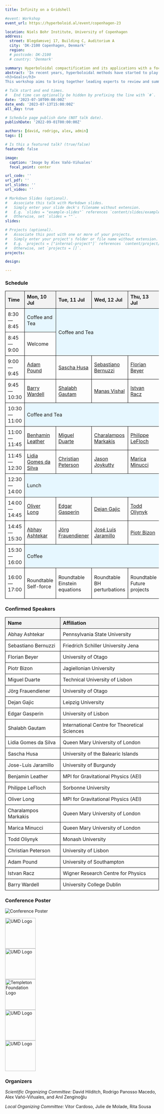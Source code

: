 ```yaml
---
title: Infinity on a Gridshell

#event: Workshop
event_url: https://hyperboloid.al/event/copenhagen-23

location: Niels Bohr Institute, University of Copenhagen
address:
  street: Blegdamsvej 17, Building C, Auditorium A
  city: 'DK-2100 Copenhagen, Denmark'
  region: 
  # postcode: DK-2100
  # country: 'Denmark'

summary: Hyperboloidal compactification and its applications with a focus on Einstein equations.
abstract: 'In recent years, hyperboloidal methods have started to play a critical role in black-hole perturbation theory as they have expanded into diverse applications such as the computation of long-time wave equations, quasi-normal modes, alternative theories of gravity, effective-one-body formalism, and self-force. Extensive progress has been achieved during the past decade, with many developments targeting the generic solution of nonlinear Einstein equations. 
<h3>Goals</h3>
This workshop aims to bring together leading experts to review and summarize the progress in hyperboloidal methods. Our goal is to assess the current state-of-the-art of these methods in a wide range of applications and to foster new collaborations. We will particularly focus on solving the full Einstein equations for astrophysically relevant scenarios.'

# Talk start and end times.
#   End time can optionally be hidden by prefixing the line with `#`.
date: '2023-07-10T09:00:00Z'
date_end: '2023-07-13T15:00:00Z'
all_day: true

# Schedule page publish date (NOT talk date).
publishDate: '2022-09-01T00:00:00Z'

authors: [david, rodrigo, alex, admin]
tags: []

# Is this a featured talk? (true/false)
featured: false

image:  
  caption: 'Image by Alex Vañó-Viñuales'
  focal_point: center

url_code: ''
url_pdf: ''
url_slides: ''
url_video: ''

# Markdown Slides (optional).
#   Associate this talk with Markdown slides.
#   Simply enter your slide deck's filename without extension.
#   E.g. `slides = "example-slides"` references `content/slides/example-slides.md`.
#   Otherwise, set `slides = ""`.
slides:

# Projects (optional).
#   Associate this post with one or more of your projects.
#   Simply enter your project's folder or file name without extension.
#   E.g. `projects = ["internal-project"]` references `content/project/deep-learning/index.md`.
#   Otherwise, set `projects = []`.
projects:

design: 

---
```


### Schedule
  <style>
    table {
      width: 100%;
      border-collapse: collapse;
    }

    th, td {
      border: 1px solid black;
      padding: 8px;
      text-align: left;
    }

    th {
      background-color: #f2f2f2;
    }

    .break {
      background-color: #e6f7ff;
    }
  </style>

  <table>
    <tr>
      <th>Time</th>
      <th>Mon, 10 Jul</th>
      <th>Tue, 11 Jul</th>
      <th>Wed, 12 Jul</th>
      <th>Thu, 13 Jul</th>
    </tr>
    <tr>
      <td>8:30—8:45</td>
      <td class="break">Coffee and Tea</td>
      <td class="break" colspan="3" rowspan="2">Coffee and Tea</td>
    </tr>
    <tr>
      <td>8:45—9:00</td>
      <td>Welcome</td>
    </tr>
    <tr>
      <td>9:00—9:45</td>
      <td><a href="/copenhagen-23-talks#adam-pound">Adam Pound</a></td>
      <td><a href=/copenhagen-23-talks#sascha-husa>Sascha Husa</a></td>
      <td><a href=/copenhagen-23-talks#sebastiano-bernuzzi>Sebastiano Bernuzzi</a></td>
      <td><a href=/copenhagen-23-talks#florian-beyer>Florian Beyer</a></td>
    </tr>
    <tr>
      <td>9:45—10:30</td>
      <td><a href=/copenhagen-23-talks#barry-wardell>Barry Wardell</a></td>
      <td><a href=/copenhagen-23-talks#shalabh-gautam>Shalabh Gautam</a></td>
      <td><a href=/copenhagen-23-talks#manas-vishal>Manas Vishal</a></td>
      <td><a href=/copenhagen-23-talks#istvan-racz>Istvan Racz</a></td>
    </tr>
    <tr>
      <td>10:30—11:00</td>
      <td class="break" colspan="4">Coffee and Tea</td>
    </tr>
    <tr>
      <td>11:00—11:45</td>
      <td><a href=/copenhagen-23-talks#benjamin-leather>Benhamin Leather</a></td>
      <td><a href=/copenhagen-23-talks#miguel-duarte>Miguel Duarte</a></td>
      <td><a href=/copenhagen-23-talks#charalampos-markakis>Charalampos Markakis</a></td>
      <td><a href=/copenhagen-23-talks#philippe-lefloch>Philippe LeFloch</a></td>
    </tr>
    <tr>
      <td>11:45—12:30</td>
      <td><a href=/copenhagen-23-talks#lidia-gomes-da-silva>Lidia Gomes da Silva</a></td>
      <td><a href=/copenhagen-23-talks#christian-peterson>Christian Peterson</a></td>
      <td><a href=/copenhagen-23-talks#jason-joykutty>Jason Joykutty</a></td>
      <td><a href=/copenhagen-23-talks#marica-minucci>Marica Minucci</a></td>
    </tr>
    <tr>
      <td>12:30—14:00</td>
      <td class="break" colspan="4">Lunch</td>
    </tr>
    <tr>
      <td>14:00—14:45</td>
      <td><a href=/copenhagen-23-talks#oliver-long>Oliver Long</a></td>
      <td><a href=/copenhagen-23-talks#edgar-gasperin>Edgar Gasperin</a></td>
      <td><a href=/copenhagen-23-talks#dejan-gajic>Dejan Gajic</a></td>
      <td><a href=/copenhagen-23-talks#todd-oliynyk>Todd Oliynyk</a></td>
    </tr>
    <tr>
      <td>14:45—15:30</td>
      <td><a href=/copenhagen-23-talks#abhay-ashtekar>Abhay Ashtekar</a></td>
      <td><a href=/copenhagen-23-talks#jörg-frauendiener>Jörg Frauendiener</a></td>
      <td><a href=/copenhagen-23-talks#josé-luis-jaramillo>José Luis Jaramillo</a></td>
      <td><a href=/copenhagen-23-talks#piotr-bizon>Piotr Bizon</a></td>
    </tr>
    <tr>
      <td>15:30—16:00</td>
      <td class="break" colspan="4">Coffee</td>
    </tr>
    <tr style="height: 100px;">
      <td>16:00—17:00</td>
      <td>Roundtable<br>Self-force</td>
      <td>Roundtable<br>Einstein equations</td>
      <td>Roundtable<br>BH perturbations</td>
      <td>Roundtable<br>Future projects</td>
    </tr>
  </table>

### Confirmed Speakers

<table class="table table-hover table-sm">
  <thead class="thead-dark">
    <tr>
      <th scope="col">Name</th>
      <th scope="col">Affiliation</th>
    </tr>
  </thead>
  <tbody>
<tr>
  <td>Abhay Ashtekar</td>
  <td>Pennsylvania State University</td>
</tr>
<tr>
  <td>Sebastiano Bernuzzi</td>
  <td>Friedrich Schiller University Jena</td>
</tr>
<tr>
  <td>Florian Beyer</td>
  <td>University of Otago</td>
</tr>
<tr>
  <td>Piotr Bizon</td>
  <td>Jagiellonian University</td>
</tr>
<tr>
  <td>Miguel Duarte</td>
  <td>Technical University of Lisbon</td>
</tr>
<tr>
  <td>Jörg Frauendiener</td>
  <td>University of Otago</td>
</tr>
<tr>
  <td>Dejan Gajic</td>
  <td>Leipzig University</td>
</tr>
<tr>
  <td>Edgar Gasperin</td>
  <td>University of Lisbon</td>
</tr>
<tr>
  <td>Shalabh Gautam</td>
  <td>International Centre for Theoretical Sciences</td>
</tr>
<tr>
  <td>Lidia Gomes da Silva</td>
  <td>Queen Mary University of London</td>
</tr>
<tr>
  <td>Sascha Husa</td>
  <td>University of the Balearic Islands</td>
</tr>
<tr>
  <td>Jose-Luis Jaramillo</td>
  <td>University of Burgundy</td>
</tr>
<tr>
  <td>Benjamin Leather</td>
  <td>MPI for Gravitational Physics (AEI)</td>
</tr>
<tr>
  <td>Philippe LeFloch</td>
  <td>Sorbonne University</td>
</tr>
<tr>
  <td>Oliver Long</td>
  <td>MPI for Gravitational Physics (AEI)</td>
</tr>
<tr>
  <td>Charalampos Markakis</td>
  <td>Queen Mary University of London</td>
</tr>
<tr>
  <td>Marica Minucci</td>
  <td>Queen Mary University of London</td>
</tr>
<tr>
  <td>Todd Oliynyk</td>
  <td>Monash University</td>
</tr>
<tr>
  <td>Christian Peterson</td>
  <td>University of Lisbon</td>
</tr>
<tr>
  <td>Adam Pound</td>
  <td>University of Southampton</td>
</tr>
<tr>
  <td>Istvan Racz</td>
  <td>Wigner Research Centre for Physics</td>
</tr>
<tr>
  <td>Barry Wardell</td>
  <td>University College Dublin</td>
</tr>

  </tbody>
</table>

### Conference Poster

![Conference Poster](./poster.webp)


<section class="logo-list">
    <div class="container">
        <div class="row">
          <div class="col-lg-4 col-sm-12">
                <img src="/uploads/Copenhagen-23-Logos/Villum_fonden_logo.png" style="width:auto;height:100px;" alt="UMD Logo">
            </div>
            <div class="col-lg-4 col-sm-12">
                <img src="/uploads/Copenhagen-23-Logos/ERC_logo.png" style="width:auto;height:100px;" alt="UMD Logo">
            </div>
            <div class="col-lg-4 col-sm-12">
                <img src="/uploads/Copenhagen-23-Logos/DNRF_logo.png" style="width:auto;height:100px;" alt="Templeton Foundation Logo">
            </div>
        </div>
        <div class="row justify-content-center">
            <div class="col-lg-4 col-sm-12">
                <img src="/uploads/Copenhagen-23-Logos/strong-logo_red_black_on_white.png" style="width:auto;height:100px;" alt="UMD Logo">
            </div>
            <div class="col-lg-4 col-sm-12">
                <img src="/uploads/Copenhagen-23-Logos/Copenhagen_University_NBI_logo.png" style="width:auto;height:100px;" alt="UMD Logo">
            </div>
        </div>
    </div>
</section>

### Organizers

*Scientific Organizing Committee:* David Hilditch, Rodrigo Panosso Macedo, Alex Vañó-Viñuales, and Anıl Zenginoğlu

_Local Organizing Committee:_ Vitor Cardoso, Julie de Molade, Rita Sousa

